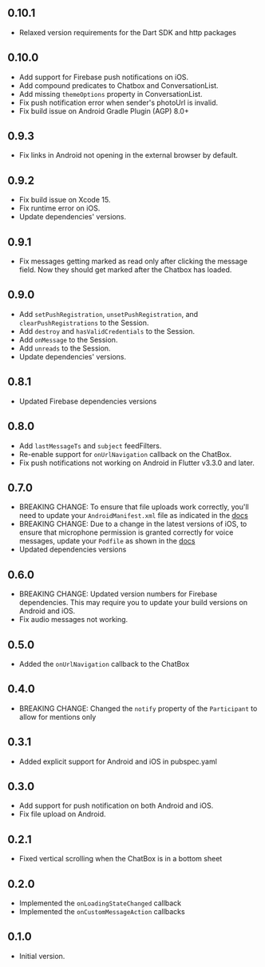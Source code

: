## 0.10.1

- Relaxed version requirements for the Dart SDK and http packages

## 0.10.0

- Add support for Firebase push notifications on iOS.
- Add compound predicates to Chatbox and ConversationList.
- Add missing `themeOptions` property in ConversationList.
- Fix push notification error when sender's photoUrl is invalid.
- Fix build issue on Android Gradle Plugin (AGP) 8.0+

## 0.9.3

- Fix links in Android not opening in the external browser by default.

## 0.9.2

- Fix build issue on Xcode 15.
- Fix runtime error on iOS.
- Update dependencies' versions.

## 0.9.1

- Fix messages getting marked as read only after clicking the message field.
  Now they should get marked after the Chatbox has loaded.

## 0.9.0

- Add `setPushRegistration`, `unsetPushRegistration`, and `clearPushRegistrations` to the Session.
- Add `destroy` and `hasValidCredentials` to the Session.
- Add `onMessage` to the Session.
- Add `unreads` to the Session.
- Update dependencies' versions.

## 0.8.1

- Updated Firebase dependencies versions

## 0.8.0

- Add `lastMessageTs` and `subject` feedFilters.
- Re-enable support for `onUrlNavigation` callback on the ChatBox.
- Fix push notifications not working on Android in Flutter v3.3.0 and later.

## 0.7.0

- BREAKING CHANGE: To ensure that file uploads work correctly, you'll need to update your
  `AndroidManifest.xml` file as indicated in the [docs](https://talkjs.com/docs/Features/Customizations/File_Sharing/#enabling-file-upload-on-flutter)
- BREAKING CHANGE: Due to a change in the latest versions of iOS, to ensure that microphone
  permission is granted correctly for voice messages, update your `Podfile` as shown in
  the [docs](https://talkjs.com/docs/Features/Customizations/Voice_Messages/#ios)
- Updated dependencies versions

## 0.6.0

- BREAKING CHANGE: Updated version numbers for Firebase dependencies. This may require you to update
  your build versions on Android and iOS.
- Fix audio messages not working.

## 0.5.0

- Added the `onUrlNavigation` callback to the ChatBox

## 0.4.0

- BREAKING CHANGE: Changed the `notify` property of the `Participant` to allow for mentions only

## 0.3.1

- Added explicit support for Android and iOS in pubspec.yaml

## 0.3.0

- Add support for push notification on both Android and iOS.
- Fix file upload on Android.

## 0.2.1

- Fixed vertical scrolling when the ChatBox is in a bottom sheet

## 0.2.0

- Implemented the `onLoadingStateChanged` callback
- Implemented the `onCustomMessageAction` callbacks

## 0.1.0

- Initial version.
